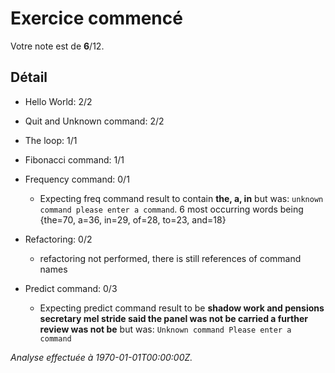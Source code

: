 # Exercice commencé
Votre note est de **6**/12.

## Détail
* Hello World: 2/2
* Quit and Unknown command: 2/2
* The loop: 1/1
* Fibonacci command: 1/1
* Frequency command: 0/1
    * Expecting freq command result to contain **the, a, in** but was: `unknown command
      please enter a command`. 6 most occurring words being {the=70, a=36, in=29, of=28, to=23, and=18}

* Refactoring: 0/2
    * refactoring not performed, there is still references of command names

* Predict command: 0/3
    * Expecting predict command result to be **shadow work and pensions secretary mel stride said the panel was not be carried a further review was not be** but was: `Unknown command
      Please enter a command`



*Analyse effectuée à 1970-01-01T00:00:00Z.*
